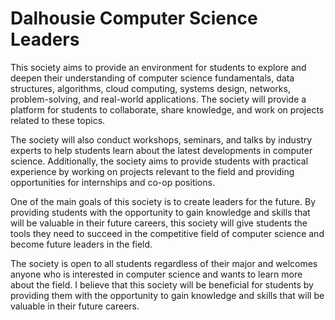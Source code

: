 # Dalhousie Computer Science Leaders

This society aims to provide an environment for students to explore and deepen their understanding of computer science fundamentals, data structures, algorithms, cloud computing, systems design, networks, problem-solving, and real-world applications. The society will provide a platform for students to collaborate, share knowledge, and work on projects related to these topics.

The society will also conduct workshops, seminars, and talks by industry experts to help students learn about the latest developments in computer science. Additionally, the society aims to provide students with practical experience by working on projects relevant to the field and providing opportunities for internships and co-op positions.

One of the main goals of this society is to create leaders for the future. By providing students with the opportunity to gain knowledge and skills that will be valuable in their future careers, this society will give students the tools they need to succeed in the competitive field of computer science and become future leaders in the field.

The society is open to all students regardless of their major and welcomes anyone who is interested in computer science and wants to learn more about the field. I believe that this society will be beneficial for students by providing them with the opportunity to gain knowledge and skills that will be valuable in their future careers.
